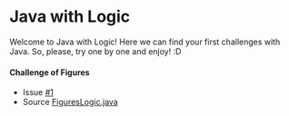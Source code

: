 # Java with Logic

Welcome to Java with Logic! Here we can find your first challenges with Java. So, please, try one by one and enjoy! :D

#### Challenge of Figures

* Issue [#1](https://git.epam.com/Edson_Prestes/java-mentoring-program/issues/1)
* Source [FiguresLogic.java](./src/main/java/com/epam/mentoring/java/challange/FiguresLogic.java)
